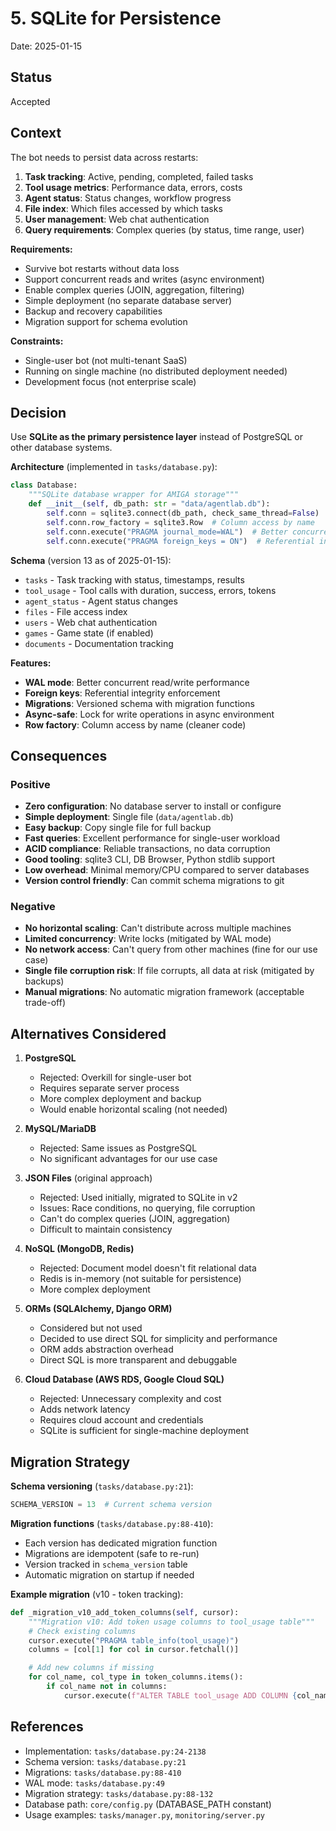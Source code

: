 # 5. SQLite for Persistence

Date: 2025-01-15

## Status

Accepted

## Context

The bot needs to persist data across restarts:

1. **Task tracking**: Active, pending, completed, failed tasks
2. **Tool usage metrics**: Performance data, errors, costs
3. **Agent status**: Status changes, workflow progress
4. **File index**: Which files accessed by which tasks
5. **User management**: Web chat authentication
6. **Query requirements**: Complex queries (by status, time range, user)

**Requirements:**
- Survive bot restarts without data loss
- Support concurrent reads and writes (async environment)
- Enable complex queries (JOIN, aggregation, filtering)
- Simple deployment (no separate database server)
- Backup and recovery capabilities
- Migration support for schema evolution

**Constraints:**
- Single-user bot (not multi-tenant SaaS)
- Running on single machine (no distributed deployment needed)
- Development focus (not enterprise scale)

## Decision

Use **SQLite as the primary persistence layer** instead of PostgreSQL or other database systems.

**Architecture** (implemented in `tasks/database.py`):

```python
class Database:
    """SQLite database wrapper for AMIGA storage"""
    def __init__(self, db_path: str = "data/agentlab.db"):
        self.conn = sqlite3.connect(db_path, check_same_thread=False)
        self.conn.row_factory = sqlite3.Row  # Column access by name
        self.conn.execute("PRAGMA journal_mode=WAL")  # Better concurrency
        self.conn.execute("PRAGMA foreign_keys = ON")  # Referential integrity
```

**Schema** (version 13 as of 2025-01-15):
- `tasks` - Task tracking with status, timestamps, results
- `tool_usage` - Tool calls with duration, success, errors, tokens
- `agent_status` - Agent status changes
- `files` - File access index
- `users` - Web chat authentication
- `games` - Game state (if enabled)
- `documents` - Documentation tracking

**Features:**
- **WAL mode**: Better concurrent read/write performance
- **Foreign keys**: Referential integrity enforcement
- **Migrations**: Versioned schema with migration functions
- **Async-safe**: Lock for write operations in async environment
- **Row factory**: Column access by name (cleaner code)

## Consequences

### Positive

- **Zero configuration**: No database server to install or configure
- **Simple deployment**: Single file (`data/agentlab.db`)
- **Easy backup**: Copy single file for full backup
- **Fast queries**: Excellent performance for single-user workload
- **ACID compliance**: Reliable transactions, no data corruption
- **Good tooling**: sqlite3 CLI, DB Browser, Python stdlib support
- **Low overhead**: Minimal memory/CPU compared to server databases
- **Version control friendly**: Can commit schema migrations to git

### Negative

- **No horizontal scaling**: Can't distribute across multiple machines
- **Limited concurrency**: Write locks (mitigated by WAL mode)
- **No network access**: Can't query from other machines (fine for our use case)
- **Single file corruption risk**: If file corrupts, all data at risk (mitigated by backups)
- **Manual migrations**: No automatic migration framework (acceptable trade-off)

## Alternatives Considered

1. **PostgreSQL**
   - Rejected: Overkill for single-user bot
   - Requires separate server process
   - More complex deployment and backup
   - Would enable horizontal scaling (not needed)

2. **MySQL/MariaDB**
   - Rejected: Same issues as PostgreSQL
   - No significant advantages for our use case

3. **JSON Files** (original approach)
   - Rejected: Used initially, migrated to SQLite in v2
   - Issues: Race conditions, no querying, file corruption
   - Can't do complex queries (JOIN, aggregation)
   - Difficult to maintain consistency

4. **NoSQL (MongoDB, Redis)**
   - Rejected: Document model doesn't fit relational data
   - Redis is in-memory (not suitable for persistence)
   - More complex deployment

5. **ORMs (SQLAlchemy, Django ORM)**
   - Considered but not used
   - Decided to use direct SQL for simplicity and performance
   - ORM adds abstraction overhead
   - Direct SQL is more transparent and debuggable

6. **Cloud Database (AWS RDS, Google Cloud SQL)**
   - Rejected: Unnecessary complexity and cost
   - Adds network latency
   - Requires cloud account and credentials
   - SQLite is sufficient for single-machine deployment

## Migration Strategy

**Schema versioning** (`tasks/database.py:21`):
```python
SCHEMA_VERSION = 13  # Current schema version
```

**Migration functions** (`tasks/database.py:88-410`):
- Each version has dedicated migration function
- Migrations are idempotent (safe to re-run)
- Version tracked in `schema_version` table
- Automatic migration on startup if needed

**Example migration** (v10 - token tracking):
```python
def _migration_v10_add_token_columns(self, cursor):
    """Migration v10: Add token usage columns to tool_usage table"""
    # Check existing columns
    cursor.execute("PRAGMA table_info(tool_usage)")
    columns = [col[1] for col in cursor.fetchall()]

    # Add new columns if missing
    for col_name, col_type in token_columns.items():
        if col_name not in columns:
            cursor.execute(f"ALTER TABLE tool_usage ADD COLUMN {col_name} {col_type}")
```

## References

- Implementation: `tasks/database.py:24-2138`
- Schema version: `tasks/database.py:21`
- Migrations: `tasks/database.py:88-410`
- WAL mode: `tasks/database.py:49`
- Migration strategy: `tasks/database.py:88-132`
- Database path: `core/config.py` (DATABASE_PATH constant)
- Usage examples: `tasks/manager.py`, `monitoring/server.py`
